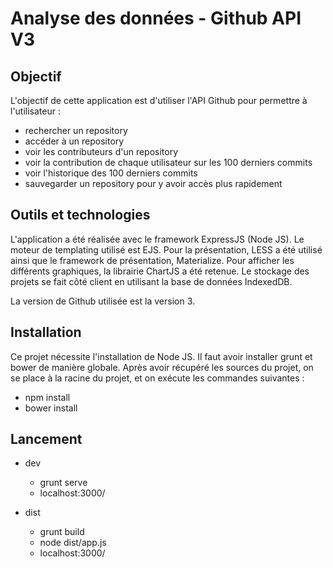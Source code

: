 # Analyse des données - Github API V3

## Objectif

L'objectif de cette application est d'utiliser l'API Github pour permettre à l'utilisateur :

* rechercher un repository
* accéder à un repository
* voir les contributeurs d'un repository
* voir la contribution de chaque utilisateur sur les 100 derniers commits
* voir l'historique des 100 derniers commits
* sauvegarder un repository pour y avoir accès plus rapidement

## Outils et technologies

L'application a été réalisée avec le framework ExpressJS (Node JS).
Le moteur de templating utilisé est EJS. Pour la présentation, LESS a été utilisé ainsi que le framework de présentation, Materialize.
Pour afficher les différents graphiques, la librairie ChartJS a été retenue. Le stockage des projets
se fait côté client en utilisant la base de données IndexedDB.

La version de Github utilisée est la version 3.

## Installation

Ce projet nécessite l'installation de Node JS.
Il faut avoir installer grunt et bower de manière globale.
Après avoir récupéré les sources du projet, on se place à la racine du projet, et on exécute les commandes suivantes :

- npm install
- bower install

## Lancement

- dev
    - grunt serve
    - localhost:3000/

- dist
    - grunt build
    - node dist/app.js
    - localhost:3000/

